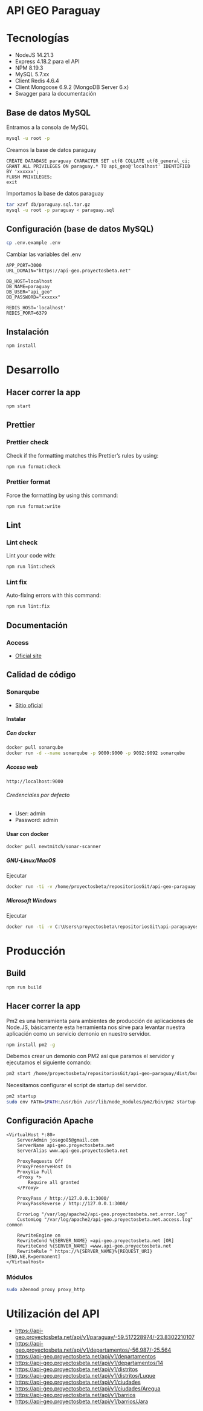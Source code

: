 # API GEO Paraguay

# Tecnologías

-   NodeJS 14.21.3
-   Express 4.18.2 para el API
-   NPM 8.19.3
-   MySQL 5.7.xx
-   Client Redis 4.6.4
-   Client Mongoose 6.9.2 (MongoDB Server 6.x)
-   Swagger para la documentación

## Base de datos MySQL

Entramos a la consola de MySQL

```bash
mysql -u root -p
```

Creamos la base de datos paraguay

```
CREATE DATABASE paraguay CHARACTER SET utf8 COLLATE utf8_general_ci;
GRANT ALL PRIVILEGES ON paraguay.* TO api_geo@'localhost' IDENTIFIED BY 'xxxxxx';
FLUSH PRIVILEGES;
exit
```

Importamos la base de datos paraguay

```bash
tar xzvf db/paraguay.sql.tar.gz
mysql -u root -p paraguay < paraguay.sql
```

## Configuración (base de datos MySQL)

```bash
cp .env.example .env
```

Cambiar las variables del .env

```
APP_PORT=3000
URL_DOMAIN="https://api-geo.proyectosbeta.net"

DB_HOST=localhost
DB_NAME=paraguay
DB_USER="api_geo"
DB_PASSWORD="xxxxxx"

REDIS_HOST='localhost'
REDIS_PORT=6379
```

## Instalación

```bash
npm install
```

# Desarrollo

## Hacer correr la app

```bash
npm start
```

## Prettier

### Prettier check

Check if the formatting matches this Prettier’s rules by using:

```bash
npm run format:check
```

### Prettier format

Force the formatting by using this command:

```bash
npm run format:write
```

## Lint

### Lint check

Lint your code with:

```bash
npm run lint:check
```

### Lint fix

Auto-fixing errors with this command:

```bash
npm run lint:fix
```

## Documentación

### Access

-   [Oficial site](https://api-geo.proyectosbeta.net/api-docs)

## Calidad de código

### Sonarqube

-   [Sitio oficial](https://www.sonarqube.org/)

#### Instalar

##### Con docker

```bash
docker pull sonarqube
docker run -d --name sonarqube -p 9000:9000 -p 9092:9092 sonarqube
```

##### Acceso web

```
http://localhost:9000
```

###### Credenciales por defecto

-   User: admin
-   Password: admin

#### Usar con docker

```bash
docker pull newtmitch/sonar-scanner

```

##### GNU-Linux/MacOS

Ejecutar

```bash
docker run -ti -v /home/proyectosbeta/repositoriosGit/api-geo-paraguay:/usr/src --link sonarqube newtmitch/sonar-scanner
```

##### Microsoft Windows

Ejecutar

```bash
docker run -ti -v C:\Users\proyectosbeta\repositoriosGit\api-paraguayos:/usr/src --link sonarqube newtmitch/sonar-scanner
```

# Producción

## Build

```bash
npm run build
```

## Hacer correr la app

Pm2 es una herramienta para ambientes de producción de aplicaciones de Node.JS, básicamente esta herramienta nos sirve para levantar nuestra aplicación como un servicio demonio en nuestro servidor.

```bash
npm install pm2 -g
```

Debemos crear un demonio con PM2 así que paramos el servidor y ejecutamos el siguiente comando:

```bash
pm2 start /home/proyectosbeta/repositoriosGit/api-geo-paraguay/dist/bundle.js --name api-geo-paraguay
```

Necesitamos configurar el script de startup del servidor.

```bash
pm2 startup
sudo env PATH=$PATH:/usr/bin /usr/lib/node_modules/pm2/bin/pm2 startup systemd -u proyectosbeta --hp /home/proyectosbeta
```

## Configuración Apache

```
<VirtualHost *:80>
    ServerAdmin josego85@gmail.com
    ServerName api-geo.proyectosbeta.net
    ServerAlias www.api-geo.proyectosbeta.net

    ProxyRequests Off
    ProxyPreserveHost On
    ProxyVia Full
    <Proxy *>
        Require all granted
    </Proxy>

    ProxyPass / http://127.0.0.1:3000/
    ProxyPassReverse / http://127.0.0.1:3000/

    ErrorLog "/var/log/apache2/api-geo.proyectosbeta.net.error.log"
    CustomLog "/var/log/apache2/api-geo.proyectosbeta.net.access.log" common

    RewriteEngine on
    RewriteCond %{SERVER_NAME} =api-geo.proyectosbeta.net [OR]
    RewriteCond %{SERVER_NAME} =www.api-geo.proyectosbeta.net
    RewriteRule ^ https://%{SERVER_NAME}%{REQUEST_URI} [END,NE,R=permanent]
</VirtualHost>
```

### Módulos

```bash
sudo a2enmod proxy proxy_http
```

# Utilización del API

-   https://api-geo.proyectosbeta.net/api/v1/paraguay/-59.517228974/-23.8302210107
-   https://api-geo.proyectosbeta.net/api/v1/departamentos/-56.987/-25.564
-   https://api-geo.proyectosbeta.net/api/v1/departamentos
-   https://api-geo.proyectosbeta.net/api/v1/departamentos/14
-   https://api-geo.proyectosbeta.net/api/v1/distritos
-   https://api-geo.proyectosbeta.net/api/v1/distritos/Luque
-   https://api-geo.proyectosbeta.net/api/v1/ciudades
-   https://api-geo.proyectosbeta.net/api/v1/ciudades/Aregua
-   https://api-geo.proyectosbeta.net/api/v1/barrios
-   https://api-geo.proyectosbeta.net/api/v1/barrios/Jara
